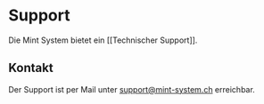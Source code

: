# Support

Die Mint System bietet ein [[Technischer Support]].

## Kontakt

Der Support ist per Mail unter <support@mint-system.ch> erreichbar.